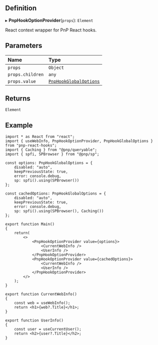 ## Definition

▸ **PnpHookOptionProvider**(`props`): `Element`

React context wrapper for PnP React hooks.

## Parameters

| Name | Type |
| :------ | :------ |
| `props` | `Object` |
| `props.children` | `any` |
| `props.value` | [`PnpHookGlobalOptions`](Interfaces/PnpHookGlobalOptions.md) |

## Returns

`Element`

## Example

```tsx
import * as React from "react";
import { useWebInfo, PnpHookOptionProvider, PnpHookGlobalOptions } from "pnp-react-hooks";
import { Caching } from "@pnp/queryable";
import { spfi, SPBrowser } from "@pnp/sp";

const options: PnpHookGlobalOptions = {
	disabled: "auto",
	keepPreviousState: true,
	error: console.debug,
	sp: spfi().using(SPBrowser())
};

const cachedOptions: PnpHookGlobalOptions = {
	disabled: "auto",
	keepPreviousState: true,
	error: console.debug,
	sp: spfi().using(SPBrowser(), Caching())
};

export function Main()
{
	return(
		<>
			<PnpHookOptionProvider value={options}>
				<CurrentWebInfo />
				<UserInfo />
			</PnpHookOptionProvider>
			<PnpHookOptionProvider value={cachedOptions}>
				<CurrentWebInfo />
				<UserInfo />
			</PnpHookOptionProvider>
		</>
	);
}

export function CurrentWebInfo()
{
	const web = useWebInfo();
	return <h1>{web?.Title}</h1>;
}

export function UserInfo()
{
	const user = useCurrentUser();
	return <h2>{user?.Title}</h2>;
}
```